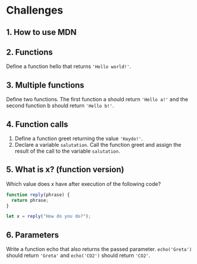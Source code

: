 # Challenges

## 1. How to use MDN

## 2. Functions

Define a function hello that returns `'Hello world!'`.

## 3. Multiple functions

Define two functions. The first function a should return `'Hello a!'` and the second function b should return `'Hello b!'`.

## 4. Function calls

1. Define a function greet returning the value `'Haydo!'`.
2. Declare a variable `salutation`. Call the function greet and assign the result of the call to the variable `salutation`.

## 5. What is x? (function version)

Which value does x have after execution of the following code?

```javascript
function reply(phrase) {
  return phrase;
}

let x = reply("How do you do?");
```

## 6. Parameters

Write a function echo that also returns the passed parameter. `echo('Greta')` should return `'Greta'` and `echo('CO2')` should return `'CO2'`.
